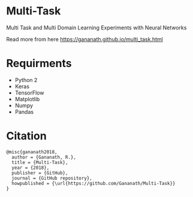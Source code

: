 # Multi-Task
Multi Task and Multi Domain Learning Experiments with Neural Networks

Read more from here https://gananath.github.io/multi_task.html

# Requirments
- Python 2
- Keras
- TensorFlow
- Matplotlib
- Numpy
- Pandas

# Citation
```
@misc{gananath2018,
  author = {Gananath, R.},
  title = {Multi-Task},
  year = {2018},
  publisher = {GitHub},
  journal = {GitHub repository},
  howpublished = {\url{https://github.com/Gananath/Multi-Task}}
}
```
